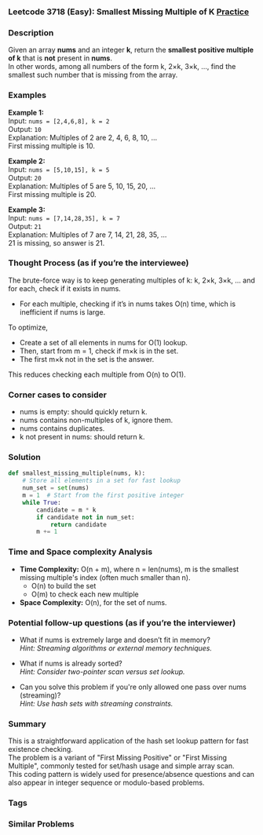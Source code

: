 ### Leetcode 3718 (Easy): Smallest Missing Multiple of K [Practice](https://leetcode.com/problems/smallest-missing-multiple-of-k)

### Description  
Given an array **nums** and an integer **k**, return the **smallest positive multiple of k** that is **not** present in **nums**.  
In other words, among all numbers of the form k, 2×k, 3×k, ..., find the smallest such number that is missing from the array.

### Examples  

**Example 1:**  
Input: `nums = [2,4,6,8], k = 2`  
Output: `10`  
Explanation: Multiples of 2 are 2, 4, 6, 8, 10, ...  
First missing multiple is 10.

**Example 2:**  
Input: `nums = [5,10,15], k = 5`  
Output: `20`  
Explanation: Multiples of 5 are 5, 10, 15, 20, ...  
First missing multiple is 20.

**Example 3:**  
Input: `nums = [7,14,28,35], k = 7`  
Output: `21`  
Explanation: Multiples of 7 are 7, 14, 21, 28, 35, ...  
21 is missing, so answer is 21.

### Thought Process (as if you’re the interviewee)  
The brute-force way is to keep generating multiples of k: k, 2×k, 3×k, ... and for each, check if it exists in nums.  
- For each multiple, checking if it’s in nums takes O(n) time, which is inefficient if nums is large.

To optimize,  
- Create a set of all elements in nums for O(1) lookup.
- Then, start from m = 1, check if m×k is in the set.  
- The first m×k not in the set is the answer.

This reduces checking each multiple from O(n) to O(1).

### Corner cases to consider  
- nums is empty: should quickly return k.
- nums contains non-multiples of k, ignore them.
- nums contains duplicates.
- k not present in nums: should return k.

### Solution

```python
def smallest_missing_multiple(nums, k):
    # Store all elements in a set for fast lookup
    num_set = set(nums)
    m = 1  # Start from the first positive integer
    while True:
        candidate = m * k
        if candidate not in num_set:
            return candidate
        m += 1
```

### Time and Space complexity Analysis  

- **Time Complexity:** O(n + m), where n = len(nums), m is the smallest missing multiple's index (often much smaller than n).  
  - O(n) to build the set  
  - O(m) to check each new multiple  
- **Space Complexity:** O(n), for the set of nums.

### Potential follow-up questions (as if you’re the interviewer)  

- What if nums is extremely large and doesn’t fit in memory?  
  *Hint: Streaming algorithms or external memory techniques.*

- What if nums is already sorted?  
  *Hint: Consider two-pointer scan versus set lookup.*

- Can you solve this problem if you're only allowed one pass over nums (streaming)?  
  *Hint: Use hash sets with streaming constraints.*

### Summary
This is a straightforward application of the hash set lookup pattern for fast existence checking.  
The problem is a variant of "First Missing Positive" or "First Missing Multiple", commonly tested for set/hash usage and simple array scan.  
This coding pattern is widely used for presence/absence questions and can also appear in integer sequence or modulo-based problems.

### Tags


### Similar Problems
